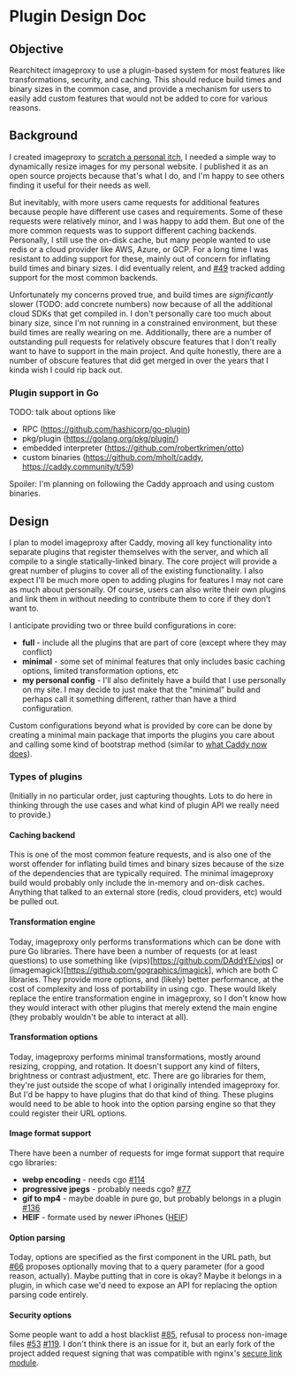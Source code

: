# Plugin Design Doc

## Objective

Rearchitect imageproxy to use a plugin-based system for most features like
transformations, security, and caching. This should reduce build times and
binary sizes in the common case, and provide a mechanism for users to easily
add custom features that would not be added to core for various reasons.

## Background

I created imageproxy to [scratch a personal itch](https://wjn.me/b/J_), I
needed a simple way to dynamically resize images for my personal website. I
published it as an open source projects because that's what I do, and I'm happy
to see others finding it useful for their needs as well.

But inevitably, with more users came requests for additional features because
people have different use cases and requirements. Some of these requests were
relatively minor, and I was happy to add them. But one of the more common
requests was to support different caching backends. Personally, I still use the
on-disk cache, but many people wanted to use redis or a cloud provider like
AWS, Azure, or GCP. For a long time I was resistant to adding support for
these, mainly out of concern for inflating build times and binary sizes. I did
eventually relent, and
[#49](https://github.com/willnorris/imageproxy/issues/49) tracked adding
support for the most common backends.

Unfortunately my concerns proved true, and build times are *significantly*
slower (TODO: add concrete numbers) now because of all the additional cloud
SDKs that get compiled in. I don't personally care too much about binary size,
since I'm not running in a constrained environment, but these build times are
really wearing on me. Additionally, there are a number of outstanding pull
requests for relatively obscure features that I don't really want to have to
support in the main project. And quite honestly, there are a number of obscure
features that did get merged in over the years that I kinda wish I could rip
back out.

### Plugin support in Go

TODO: talk about options like
 - RPC (https://github.com/hashicorp/go-plugin)
 - pkg/plugin (https://golang.org/pkg/plugin/)
 - embedded interpreter (https://github.com/robertkrimen/otto)
 - custom binaries (https://github.com/mholt/caddy,
   https://caddy.community/t/59)

Spoiler: I'm planning on following the Caddy approach and using custom
binaries.

## Design

I plan to model imageproxy after Caddy, moving all key functionality into
separate plugins that register themselves with the server, and which all
compile to a single statically-linked binary.  The core project will provide a
great number of plugins to cover all of the existing functionality.  I also
expect I'll be much more open to adding plugins for features I may not care as
much about personally. Of course, users can also write their own plugins and
link them in without needing to contribute them to core if they don't want to.

I anticipate providing two or three build configurations in core:
 - **full** - include all the plugins that are part of core (except where they
   may conflict)
 - **minimal** - some set of minimal features that only includes basic caching
   options, limited transformation options, etc
 - **my personal config** - I'll also definitely have a build that I use
   personally on my site. I may decide to just make that the "minimal" build
   and perhaps call it something different, rather than have a third
   configuration.

Custom configurations beyond what is provided by core can be done by creating a
minimal main package that imports the plugins you care about and calling some
kind of bootstrap method (similar to [what Caddy now
does](https://caddy.community/t/59)).

### Types of plugins

(Initially in no particular order, just capturing thoughts. Lots to do here in
thinking through the use cases and what kind of plugin API we really need to
provide.)

#### Caching backend

This is one of the most common feature requests, and is also one of the worst
offender for inflating build times and binary sizes because of the size of the
dependencies that are typically required.  The minimal imageproxy build would
probably only include the in-memory and on-disk caches. Anything that talked to
an external store (redis, cloud providers, etc) would be pulled out.

#### Transformation engine

Today, imageproxy only performs transformations which can be done with pure Go
libraries. There have been a number of requests (or at least questions) to use
something like (vips)[https://github.com/DAddYE/vips] or
(imagemagick)[https://github.com/gographics/imagick], which are both C
libraries. They provide more options, and (likely) better performance, at the
cost of complexity and loss of portability in using cgo. These would likely
replace the entire transformation engine in imageproxy, so I don't know how
they would interact with other plugins that merely extend the main engine (they
probably wouldn't be able to interact at all).

#### Transformation options

Today, imageproxy performs minimal transformations, mostly around resizing,
cropping, and rotation.  It doesn't support any kind of filters, brightness or
contrast adjustment, etc. There are go libraries for them, they're just outside
the scope of what I originally intended imageproxy for.  But I'd be happy to
have plugins that do that kind of thing. These plugins would need to be able to
hook into the option parsing engine so that they could register their URL
options.

#### Image format support

There have been a number of requests for imge format support that require cgo
libraries:

 - **webp encoding** - needs cgo
   [#114](https://github.com/willnorris/imageproxy/issues/114)
 - **progressive jpegs** - probably needs cgo?
   [#77](https://github.com/willnorris/imageproxy/issues/77)
 - **gif to mp4** - maybe doable in pure go, but probably belongs in a plugin
   [#136](https://github.com/willnorris/imageproxy/issues/136)
 - **HEIF** - formate used by newer iPhones
   ([HEIF](https://en.wikipedia.org/wiki/High_Efficiency_Image_File_Format))

#### Option parsing

Today, options are specified as the first component in the URL path, but
[#66](https://github.com/willnorris/imageproxy/pull/66) proposes optionally
moving that to a query parameter (for a good reason, actually). Maybe putting
that in core is okay? Maybe it belongs in a plugin, in which case we'd need to
expose an API for replacing the option parsing code entirely.

#### Security options

Some people want to add a host blacklist
[#85](https://github.com/willnorris/imageproxy/pull/85), refusal to process
non-image files [#53](https://github.com/willnorris/imageproxy/issues/53)
[#119](https://github.com/willnorris/imageproxy/pull/119). I don't think there
is an issue for it, but an early fork of the project added request signing that
was compatible with nginx's [secure link
module](https://nginx.org/en/docs/http/ngx_http_secure_link_module.html).
